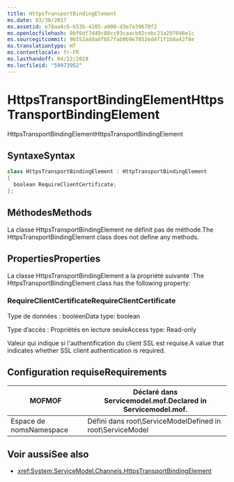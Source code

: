 ```yaml
---
title: HttpsTransportBindingElement
ms.date: 03/30/2017
ms.assetid: e78aa8c6-b53b-4105-a900-d3e7a39670f2
ms.openlocfilehash: 8bf6df7d49c88cc93caacb92cebc23a297046e1c
ms.sourcegitcommit: 9b552addadfb57fab0b9e7852ed4f1f1b8a42f8e
ms.translationtype: HT
ms.contentlocale: fr-FR
ms.lasthandoff: 04/22/2019
ms.locfileid: "59973952"
---
```

# <a name="httpstransportbindingelement"></a><span data-ttu-id="518f3-102">HttpsTransportBindingElement</span><span class="sxs-lookup"><span data-stu-id="518f3-102">HttpsTransportBindingElement</span></span>
<span data-ttu-id="518f3-103">HttpsTransportBindingElement</span><span class="sxs-lookup"><span data-stu-id="518f3-103">HttpsTransportBindingElement</span></span>  
  
## <a name="syntax"></a><span data-ttu-id="518f3-104">Syntaxe</span><span class="sxs-lookup"><span data-stu-id="518f3-104">Syntax</span></span>  
  
```csharp  
class HttpsTransportBindingElement : HttpTransportBindingElement  
{  
  boolean RequireClientCertificate;  
};  
```  
  
## <a name="methods"></a><span data-ttu-id="518f3-105">Méthodes</span><span class="sxs-lookup"><span data-stu-id="518f3-105">Methods</span></span>  
 <span data-ttu-id="518f3-106">La classe HttpsTransportBindingElement ne définit pas de méthode.</span><span class="sxs-lookup"><span data-stu-id="518f3-106">The HttpsTransportBindingElement class does not define any methods.</span></span>  
  
## <a name="properties"></a><span data-ttu-id="518f3-107">Properties</span><span class="sxs-lookup"><span data-stu-id="518f3-107">Properties</span></span>  
 <span data-ttu-id="518f3-108">La classe HttpsTransportBindingElement a la propriété suivante :</span><span class="sxs-lookup"><span data-stu-id="518f3-108">The HttpsTransportBindingElement class has the following property:</span></span>  
  
### <a name="requireclientcertificate"></a><span data-ttu-id="518f3-109">RequireClientCertificate</span><span class="sxs-lookup"><span data-stu-id="518f3-109">RequireClientCertificate</span></span>  
 <span data-ttu-id="518f3-110">Type de données : booléen</span><span class="sxs-lookup"><span data-stu-id="518f3-110">Data type: boolean</span></span>  
  
 <span data-ttu-id="518f3-111">Type d’accès : Propriétés en lecture seule</span><span class="sxs-lookup"><span data-stu-id="518f3-111">Access type: Read-only</span></span>  
  
 <span data-ttu-id="518f3-112">Valeur qui indique si l'authentification du client SSL est requise.</span><span class="sxs-lookup"><span data-stu-id="518f3-112">A value that indicates whether SSL client authentication is required.</span></span>  
  
## <a name="requirements"></a><span data-ttu-id="518f3-113">Configuration requise</span><span class="sxs-lookup"><span data-stu-id="518f3-113">Requirements</span></span>  
  
|<span data-ttu-id="518f3-114">MOF</span><span class="sxs-lookup"><span data-stu-id="518f3-114">MOF</span></span>|<span data-ttu-id="518f3-115">Déclaré dans Servicemodel.mof.</span><span class="sxs-lookup"><span data-stu-id="518f3-115">Declared in Servicemodel.mof.</span></span>|  
|---------|-----------------------------------|  
|<span data-ttu-id="518f3-116">Espace de noms</span><span class="sxs-lookup"><span data-stu-id="518f3-116">Namespace</span></span>|<span data-ttu-id="518f3-117">Défini dans root\ServiceModel</span><span class="sxs-lookup"><span data-stu-id="518f3-117">Defined in root\ServiceModel</span></span>|  
  
## <a name="see-also"></a><span data-ttu-id="518f3-118">Voir aussi</span><span class="sxs-lookup"><span data-stu-id="518f3-118">See also</span></span>

- <xref:System.ServiceModel.Channels.HttpsTransportBindingElement>
